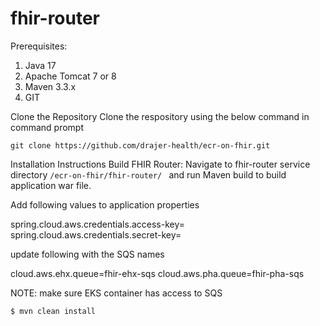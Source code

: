 # fhir-router
Prerequisites:
1.	Java 17
2.	Apache Tomcat 7 or 8
3.	Maven 3.3.x
4.	GIT

Clone the Repository
Clone the respository using the below command in command prompt

```git clone https://github.com/drajer-health/ecr-on-fhir.git```

Installation Instructions
Build FHIR Router:
Navigate to  fhir-router service directory `/ecr-on-fhir/fhir-router/ ` and run Maven build to build application war file.

Add following values to application properties

spring.cloud.aws.credentials.access-key=
spring.cloud.aws.credentials.secret-key=

update following with the SQS names

cloud.aws.ehx.queue=fhir-ehx-sqs
cloud.aws.pha.queue=fhir-pha-sqs

NOTE: make sure EKS container has access to SQS 

```
$ mvn clean install
```


